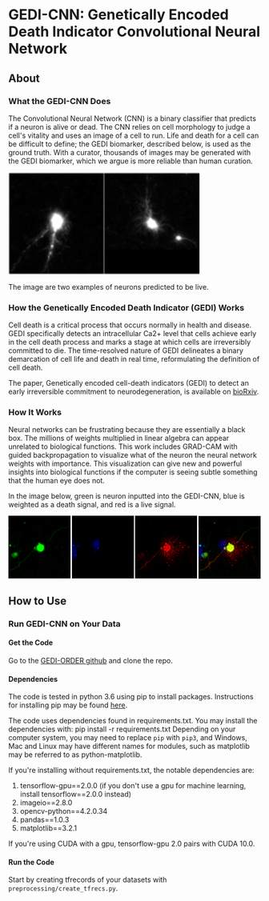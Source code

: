 # GEDI-CNN: Genetically Encoded Death Indicator Convolutional Neural Network

## About

### What the GEDI-CNN Does

The Convolutional Neural Network (CNN) is a binary classifier that predicts if a neuron is alive or dead. The CNN relies on cell morphology to judge a cell's vitality and uses an image of a cell to run. Life and death for a cell can be difficult to define; the GEDI biomarker, described below, is used as the ground truth. With a curator, thousands of images may be generated with the GEDI biomarker, which we argue is more reliable than human curation. 

![Neuron](/examples/neuron.png)

The image are two examples of neurons predicted to be live. 

### How the Genetically Encoded Death Indicator (GEDI) Works

Cell death is a critical process that occurs normally in health and disease. GEDI specifically detects an intracellular Ca2+ level that cells achieve early in the cell death process and marks a stage at which cells are irreversibly committed to die. The time-resolved nature of GEDI delineates a binary demarcation of cell life and death in real time, reformulating the definition of cell death. 

The paper, Genetically encoded cell-death indicators (GEDI) to detect an early irreversible commitment to neurodegeneration, is available on [bioRxiv](https://www.biorxiv.org/content/10.1101/726588v1).

### How It Works

Neural networks can be frustrating because they are essentially a black box. The millions of weights multiplied in linear algebra can appear unrelated to biological functions. This work includes GRAD-CAM with guided backpropagation to visualize what of the neuron the neural network weights with importance. This visualization can give new and powerful insights into biological functions if the computer is seeing subtle something that the human eye does not. 

In the image below, green is neuron inputted into the GEDI-CNN, blue is weighted as a death signal, and red is a live signal.  

![Gradcam](/examples/gradcam.png)

## How to Use

### Run GEDI-CNN on Your Data

#### Get the Code
Go to the [GEDI-ORDER github](https://github.com/finkbeiner-lab/GEDI-ORDER) and clone the repo. 

#### Dependencies
The code is tested in python 3.6 using pip to install packages. Instructions for installing pip may be found [here](https://pip.pypa.io/en/stable/installing/).

The code uses dependencies found in requirements.txt. You may install the dependencies with:
    pip install -r requirements.txt
Depending on your computer system, you may need to replace `pip` with `pip3`, and Windows, Mac and Linux may have different names for modules, such as matplotlib may be referred to as python-matplotlib.

If you're installing without requirements.txt, the notable dependencies are:
1. tensorflow-gpu==2.0.0 (if you don't use a gpu for machine learning, install tensorflow==2.0.0 instead)
2. imageio==2.8.0
3. opencv-python==4.2.0.34
4. pandas==1.0.3
5. matplotlib==3.2.1

If you're using CUDA with a gpu, tensorflow-gpu 2.0 pairs with CUDA 10.0. 

#### Run the Code 
Start by creating tfrecords of your datasets with `preprocessing/create_tfrecs.py`.

